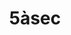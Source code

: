 ---
title: "5àsec"
url: /ciudad-autonoma-de-buenos-aires/5asec-avenida-juan-bautista-alberdi/
shop: lavandería
---